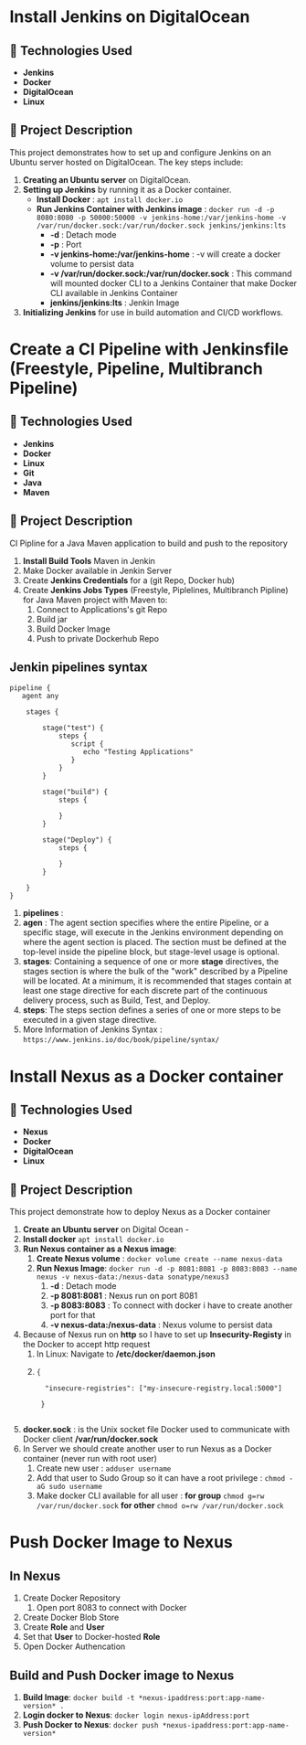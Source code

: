 # Install Jenkins on DigitalOcean

## 🚀 Technologies Used
- **Jenkins**
- **Docker**
- **DigitalOcean**
- **Linux**

## 📝 Project Description
This project demonstrates how to set up and configure Jenkins on an Ubuntu server hosted on DigitalOcean. The key steps include:

1. **Creating an Ubuntu server** on DigitalOcean.
2. **Setting up Jenkins** by running it as a Docker container.
   - **Install Docker** : `apt install docker.io`
   - **Run Jenkins Container with Jenkins image** : `docker run -d -p 8080:8080 -p 50000:50000 -v jenkins-home:/var/jenkins-home -v /var/run/docker.sock:/var/run/docker.sock jenkins/jenkins:lts`
      - **-d** : Detach mode
      - **-p** : Port
      - **-v jenkins-home:/var/jenkins-home** : -v will create a docker volume to persist data
      - **-v /var/run/docker.sock:/var/run/docker.sock** : This command will mounted docker CLI to a Jenkins Container that make Docker CLI available in Jenkins Container
      - **jenkins/jenkins:lts** : Jenkin Image
3. **Initializing Jenkins** for use in build automation and CI/CD workflows.

# Create a CI Pipeline with Jenkinsfile (Freestyle, Pipeline, Multibranch Pipeline)
## 🚀 Technologies Used
- **Jenkins**
- **Docker**
- **Linux**
- **Git**
- **Java**
- **Maven**

## 📝 Project Description
CI Pipline for a Java Maven application to build and push to the repository
1. **Install Build Tools** Maven in Jenkin
2. Make Docker available in Jenkin Server
3. Create **Jenkins Credentials** for a (git Repo, Docker hub)
4. Create **Jenkins Jobs Types** (Freestyle, Piplelines, Multibranch Pipline) for Java Maven project with Maven to:
   1. Connect to Applications's git Repo
   2. Build jar
   3. Build Docker Image
   4. Push to private Dockerhub Repo
  
## Jenkin pipelines syntax 
```
pipeline {
   agent any
    
    stages {

        stage("test") {
            steps {
               script {
                  echo "Testing Applications"
               }
            }
        }
    
        stage("build") {
            steps {
               
            }
        }

        stage("Deploy") {
            steps {
               
            }
        }
       
    } 
}
```
1. **pipelines** : 
2. **agen** : The agent section specifies where the entire Pipeline, or a specific stage, will execute in the Jenkins environment depending on where the agent section is placed. The section must be defined at the top-level inside the pipeline block, but stage-level usage is optional.
3. **stages**: Containing a sequence of one or more **stage** directives, the stages section is where the bulk of the "work" described by a Pipeline will be located. At a minimum, it is recommended that stages contain at least one stage directive for each discrete part of the continuous delivery process, such as Build, Test, and Deploy.
4. **steps**: The steps section defines a series of one or more steps to be executed in a given stage directive.
5. More Information of Jenkins Syntax : `https://www.jenkins.io/doc/book/pipeline/syntax/`

# Install Nexus as a Docker container
## 🚀 Technologies Used
- **Nexus**
- **Docker**
- **DigitalOcean**
- **Linux**

## 📝 Project Description
This project demonstrate how to deploy Nexus as a Docker container 
1. **Create an Ubuntu server** on Digital Ocean -
2. **Install docker** `apt install docker.io`
3. **Run Nexus container as a Nexus image**: 
   1. **Create Nexus volume** : `docker volume create --name nexus-data`
   2. **Run Nexus Image**: `docker run -d -p 8081:8081 -p 8083:8083 --name nexus -v nexus-data:/nexus-data sonatype/nexus3`
      1. **-d** : Detach mode
      2. **-p 8081:8081** : Nexus run on port 8081  
      3. **-p 8083:8083** : To connect with docker i have to create another port for that
      4. **-v nexus-data:/nexus-data** : Nexus volume to persist data
4. Because of Nexus run on **http** so I have to set up **Insecurity-Registy** in the Docker to accept http request 
   1. In Linux: Navigate to **/etc/docker/daemon.json**
   2. ```
      {

        "insecure-registries": ["my-insecure-registry.local:5000"]

       }
   ```
 5. **docker.sock** : is the Unix socket file Docker used to communicate with Docker client **/var/run/docker.sock**
 6. In Server we should create another user to run Nexus as a Docker container (never run with root user)
    1. Create new user : `adduser username`
    2. Add that user to Sudo Group so it can have a root privilege : `chmod -aG sudo username`
    3. Make docker CLI available for all user : **for group** `chmod g=rw /var/run/docker.sock` **for other** `chmod o=rw /var/run/docker.sock`
# Push Docker Image to Nexus
## In Nexus 
1. Create Docker Repository
   1. Open port 8083 to connect with Docker
2. Create Docker Blob Store 
3. Create **Role** and **User**
4. Set that **User** to Docker-hosted **Role**
5. Open Docker Authencation
## Build and Push Docker image to Nexus 
1. **Build Image**: `docker build -t *nexus-ipaddress:port:app-name-version* .`
2. **Login docker to Nexus**: `docker login nexus-ipAddress:port`
3. **Push Docker to Nexus**: `docker push *nexus-ipaddress:port:app-name-version*`
